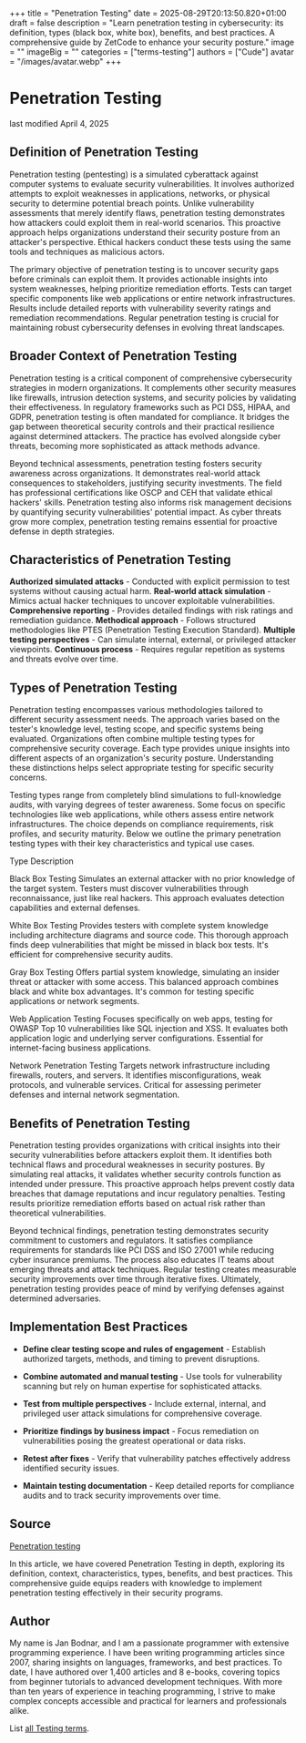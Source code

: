 +++
title = "Penetration Testing"
date = 2025-08-29T20:13:50.820+01:00
draft = false
description = "Learn penetration testing in cybersecurity: its definition, types (black box, white box), benefits, and best practices. A comprehensive guide by ZetCode to enhance your security posture."
image = ""
imageBig = ""
categories = ["terms-testing"]
authors = ["Cude"]
avatar = "/images/avatar.webp"
+++

# Penetration Testing

last modified April 4, 2025

## Definition of Penetration Testing

Penetration testing (pentesting) is a simulated cyberattack against computer
systems to evaluate security vulnerabilities. It involves authorized attempts to
exploit weaknesses in applications, networks, or physical security to determine
potential breach points. Unlike vulnerability assessments that merely identify
flaws, penetration testing demonstrates how attackers could exploit them in
real-world scenarios. This proactive approach helps organizations understand
their security posture from an attacker's perspective. Ethical hackers conduct
these tests using the same tools and techniques as malicious actors.

The primary objective of penetration testing is to uncover security gaps before
criminals can exploit them. It provides actionable insights into system
weaknesses, helping prioritize remediation efforts. Tests can target specific
components like web applications or entire network infrastructures. Results
include detailed reports with vulnerability severity ratings and remediation
recommendations. Regular penetration testing is crucial for maintaining robust
cybersecurity defenses in evolving threat landscapes.

## Broader Context of Penetration Testing

Penetration testing is a critical component of comprehensive cybersecurity
strategies in modern organizations. It complements other security measures like
firewalls, intrusion detection systems, and security policies by validating
their effectiveness. In regulatory frameworks such as PCI DSS, HIPAA, and GDPR,
penetration testing is often mandated for compliance. It bridges the gap between
theoretical security controls and their practical resilience against determined
attackers. The practice has evolved alongside cyber threats, becoming more
sophisticated as attack methods advance.

Beyond technical assessments, penetration testing fosters security awareness
across organizations. It demonstrates real-world attack consequences to
stakeholders, justifying security investments. The field has professional
certifications like OSCP and CEH that validate ethical hackers' skills.
Penetration testing also informs risk management decisions by quantifying
security vulnerabilities' potential impact. As cyber threats grow more complex,
penetration testing remains essential for proactive defense in depth strategies.

## Characteristics of Penetration Testing

**Authorized simulated attacks** - Conducted with explicit
permission to test systems without causing actual harm.
**Real-world attack simulation** - Mimics actual hacker
techniques to uncover exploitable vulnerabilities.
**Comprehensive reporting** - Provides detailed findings with
risk ratings and remediation guidance.
**Methodical approach** - Follows structured methodologies like
PTES (Penetration Testing Execution Standard).
**Multiple testing perspectives** - Can simulate internal,
external, or privileged attacker viewpoints.
**Continuous process** - Requires regular repetition as systems
and threats evolve over time.

## Types of Penetration Testing

Penetration testing encompasses various methodologies tailored to different
security assessment needs. The approach varies based on the tester's knowledge
level, testing scope, and specific systems being evaluated. Organizations often
combine multiple testing types for comprehensive security coverage. Each type
provides unique insights into different aspects of an organization's security
posture. Understanding these distinctions helps select appropriate testing for
specific security concerns.

Testing types range from completely blind simulations to full-knowledge audits,
with varying degrees of tester awareness. Some focus on specific technologies
like web applications, while others assess entire network infrastructures. The
choice depends on compliance requirements, risk profiles, and security maturity.
Below we outline the primary penetration testing types with their key
characteristics and typical use cases.

Type
Description

Black Box Testing
Simulates an external attacker with no prior knowledge of the target system.
Testers must discover vulnerabilities through reconnaissance, just like real
hackers. This approach evaluates detection capabilities and external defenses.

White Box Testing
Provides testers with complete system knowledge including architecture
diagrams and source code. This thorough approach finds deep vulnerabilities that
might be missed in black box tests. It's efficient for comprehensive security
audits.

Gray Box Testing
Offers partial system knowledge, simulating an insider threat or attacker
with some access. This balanced approach combines black and white box advantages.
It's common for testing specific applications or network segments.

Web Application Testing
Focuses specifically on web apps, testing for OWASP Top 10 vulnerabilities
like SQL injection and XSS. It evaluates both application logic and underlying
server configurations. Essential for internet-facing business applications.

Network Penetration Testing
Targets network infrastructure including firewalls, routers, and servers. It
identifies misconfigurations, weak protocols, and vulnerable services. Critical
for assessing perimeter defenses and internal network segmentation.

## Benefits of Penetration Testing

Penetration testing provides organizations with critical insights into their
security vulnerabilities before attackers exploit them. It identifies both
technical flaws and procedural weaknesses in security postures. By simulating
real attacks, it validates whether security controls function as intended under
pressure. This proactive approach helps prevent costly data breaches that damage
reputations and incur regulatory penalties. Testing results prioritize
remediation efforts based on actual risk rather than theoretical vulnerabilities.

Beyond technical findings, penetration testing demonstrates security commitment
to customers and regulators. It satisfies compliance requirements for standards
like PCI DSS and ISO 27001 while reducing cyber insurance premiums. The process
also educates IT teams about emerging threats and attack techniques. Regular
testing creates measurable security improvements over time through iterative
fixes. Ultimately, penetration testing provides peace of mind by verifying
defenses against determined adversaries.

## Implementation Best Practices

- **Define clear testing scope and rules of engagement** - Establish authorized targets, methods, and timing to prevent disruptions.

- **Combine automated and manual testing** - Use tools for vulnerability scanning but rely on human expertise for sophisticated attacks.

- **Test from multiple perspectives** - Include external, internal, and privileged user attack simulations for comprehensive coverage.

- **Prioritize findings by business impact** - Focus remediation on vulnerabilities posing the greatest operational or data risks.

- **Retest after fixes** - Verify that vulnerability patches effectively address identified security issues.

- **Maintain testing documentation** - Keep detailed reports for compliance audits and to track security improvements over time.

## Source

[Penetration testing](https://en.wikipedia.org/wiki/Penetration_test)

In this article, we have covered Penetration Testing in depth, exploring its
definition, context, characteristics, types, benefits, and best practices. This
comprehensive guide equips readers with knowledge to implement penetration
testing effectively in their security programs.

## Author

My name is Jan Bodnar, and I am a passionate programmer with extensive
programming experience. I have been writing programming articles since 2007,
sharing insights on languages, frameworks, and best practices. To date, I have
authored over 1,400 articles and 8 e-books, covering topics from beginner
tutorials to advanced development techniques. With more than ten years of
experience in teaching programming, I strive to make complex concepts accessible
and practical for learners and professionals alike.

List [all Testing terms](/all/#terms-test).